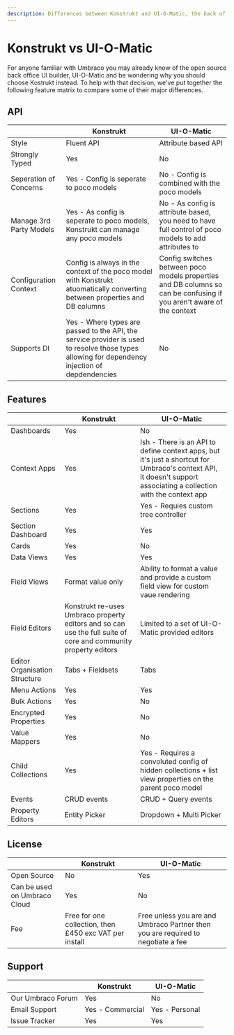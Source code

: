 ```yaml
---
description: Differences between Konstrukt and UI-O-Matic, the back office UI builders for Umbraco.
---
```


# Konstrukt vs UI-O-Matic

For anyone familiar with Umbraco you may already know of the open source back office UI builder, UI-O-Matic and be wondering why you should choose Kostrukt instead. To help with that decision, we've put together the following feature matrix to compare some of their major differences.

## API

| | Konstrukt | UI-O-Matic|
| -- | -- | -- |
| Style | Fluent API | Attribute based API |
| Strongly Typed | Yes | No |
| Seperation of Concerns | Yes - Config is seperate to poco models | No - Config is combined with the poco models |
| Manage 3rd Party Models | Yes - As config is seperate to poco models, Konstrukt can manage any poco models | No - As config is attribute based, you need to have full control of poco models to add attributes to |
| Configuration Context | Config is always in the context of the poco model with Konstrukt atuomatically converting between properties and DB columns | Config switches between poco models properties and DB columns so can be confusing if you aren't aware of the context |
| Supports DI | Yes - Where types are passed to the API, the service provider is used to resolve those types allowing for dependency injection of depdendencies | No |


## Features

| | Konstrukt | UI-O-Matic |
| -- | -- | -- |
| Dashboards | Yes | No |
| Context Apps | Yes | Ish - There is an API to define context apps, but it's just a shortcut for Umbraco's context API, it doesn't support associating a collection with the context app |
| Sections | Yes | Yes - Requies custom tree controller |
| Section Dashboard | Yes | Yes |
| Cards | Yes | No |
| Data Views | Yes | Yes |
| Field Views | Format value only | Ability to format a value and provide a custom field view for custom vaue rendering |
| Field Editors | Konstrukt re-uses Umbraco property editors and so can use the full suite of core and community property editors | Limited to a set of UI-O-Matic provided editors |
| Editor Organisation Structure | Tabs + Fieldsets | Tabs |
| Menu Actions | Yes | Yes |
| Bulk Actions | Yes | No |
| Encrypted Properties | Yes | No |
| Value Mappers | Yes | No |
| Child Collections | Yes | Yes - Requires a convoluted config of hidden collections + list view properties on the parent poco model |
| Events | CRUD events | CRUD + Query events |
| Property Editors | Entity Picker | Dropdown + Multi Picker |

## License

| | Konstrukt | UI-O-Matic |
| -- | -- | -- |
| Open Source | No | Yes |
| Can be used on Umbraco Cloud | Yes | No |
| Fee | Free for one collection, then £450 exc VAT per install | Free unless you are and Umbraco Partner then you are required to negotiate a fee |

## Support

| | Konstrukt | UI-O-Matic |
| -- | -- | -- |
| Our Umbraco Forum | Yes | No |
| Email Support | Yes - Commercial | Yes - Personal |
| Issue Tracker | Yes | Yes |
